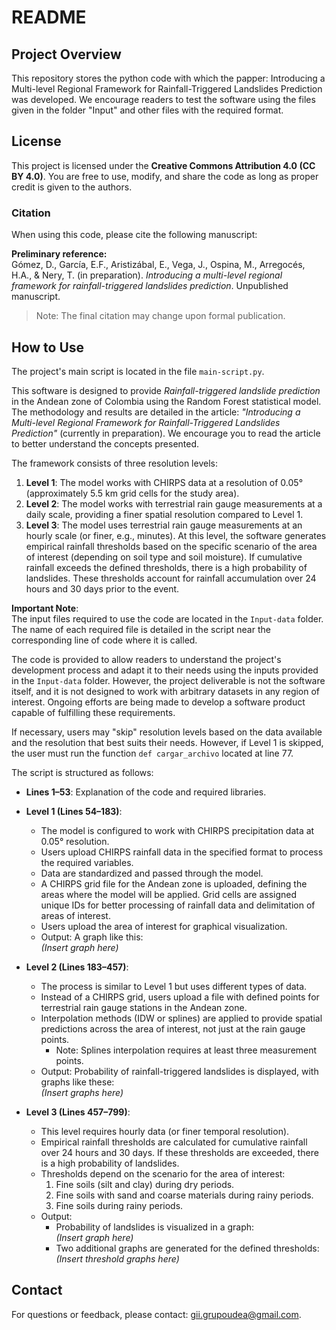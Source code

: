 # README

## Project Overview
This repository stores the python code with which the papper: Introducing a Multi-level Regional Framework for Rainfall-Triggered Landslides Prediction was developed. We encourage readers to test the software using the files given in the folder "Input" and other files with the required format.

## License
This project is licensed under the **Creative Commons Attribution 4.0 (CC BY 4.0)**. You are free to use, modify, and share the code as long as proper credit is given to the authors.

### Citation
When using this code, please cite the following manuscript:

**Preliminary reference:**  
Gómez, D., García, E.F., Aristizábal, E., Vega, J., Ospina, M., Arregocés, H.A., & Nery, T. (in preparation). *Introducing a multi-level regional framework for rainfall-triggered landslides prediction*. Unpublished manuscript.

> Note: The final citation may change upon formal publication.

## How to Use

The project's main script is located in the file `main-script.py`.  

This software is designed to provide *Rainfall-triggered landslide prediction* in the Andean zone of Colombia using the Random Forest statistical model. The methodology and results are detailed in the article: *"Introducing a Multi-level Regional Framework for Rainfall-Triggered Landslides Prediction"* (currently in preparation). We encourage you to read the article to better understand the concepts presented.  

The framework consists of three resolution levels:  

1. **Level 1**: The model works with CHIRPS data at a resolution of 0.05° (approximately 5.5 km grid cells for the study area).  
2. **Level 2**: The model works with terrestrial rain gauge measurements at a daily scale, providing a finer spatial resolution compared to Level 1.  
3. **Level 3**: The model uses terrestrial rain gauge measurements at an hourly scale (or finer, e.g., minutes). At this level, the software generates empirical rainfall thresholds based on the specific scenario of the area of interest (depending on soil type and soil moisture). If cumulative rainfall exceeds the defined thresholds, there is a high probability of landslides. These thresholds account for rainfall accumulation over 24 hours and 30 days prior to the event.

**Important Note**:  
The input files required to use the code are located in the `Input-data` folder. The name of each required file is detailed in the script near the corresponding line of code where it is called.  

The code is provided to allow readers to understand the project's development process and adapt it to their needs using the inputs provided in the `Input-data` folder. However, the project deliverable is not the software itself, and it is not designed to work with arbitrary datasets in any region of interest. Ongoing efforts are being made to develop a software product capable of fulfilling these requirements.  

If necessary, users may "skip" resolution levels based on the data available and the resolution that best suits their needs. However, if Level 1 is skipped, the user must run the function `def cargar_archivo` located at line 77.  

The script is structured as follows:  
- **Lines 1–53**: Explanation of the code and required libraries.  
- **Level 1 (Lines 54–183)**:  
   - The model is configured to work with CHIRPS precipitation data at 0.05° resolution.  
   - Users upload CHIRPS rainfall data in the specified format to process the required variables.  
   - Data are standardized and passed through the model.  
   - A CHIRPS grid file for the Andean zone is uploaded, defining the areas where the model will be applied. Grid cells are assigned unique IDs for better processing of rainfall data and delimitation of areas of interest.  
   - Users upload the area of interest for graphical visualization.  
   - Output: A graph like this:  
     *(Insert graph here)*  

- **Level 2 (Lines 183–457)**:  
   - The process is similar to Level 1 but uses different types of data.  
   - Instead of a CHIRPS grid, users upload a file with defined points for terrestrial rain gauge stations in the Andean zone.  
   - Interpolation methods (IDW or splines) are applied to provide spatial predictions across the area of interest, not just at the rain gauge points.  
     - Note: Splines interpolation requires at least three measurement points.  
   - Output: Probability of rainfall-triggered landslides is displayed, with graphs like these:  
     *(Insert graphs here)*  

- **Level 3 (Lines 457–799)**:  
   - This level requires hourly data (or finer temporal resolution).  
   - Empirical rainfall thresholds are calculated for cumulative rainfall over 24 hours and 30 days. If these thresholds are exceeded, there is a high probability of landslides.  
   - Thresholds depend on the scenario for the area of interest:  
     1. Fine soils (silt and clay) during dry periods.  
     2. Fine soils with sand and coarse materials during rainy periods.  
     3. Fine soils during rainy periods.  
   - Output:  
     - Probability of landslides is visualized in a graph:  
       *(Insert graph here)*  
     - Two additional graphs are generated for the defined thresholds:  
       *(Insert threshold graphs here)*  


## Contact
For questions or feedback, please contact: gii.grupoudea@gmail.com.



